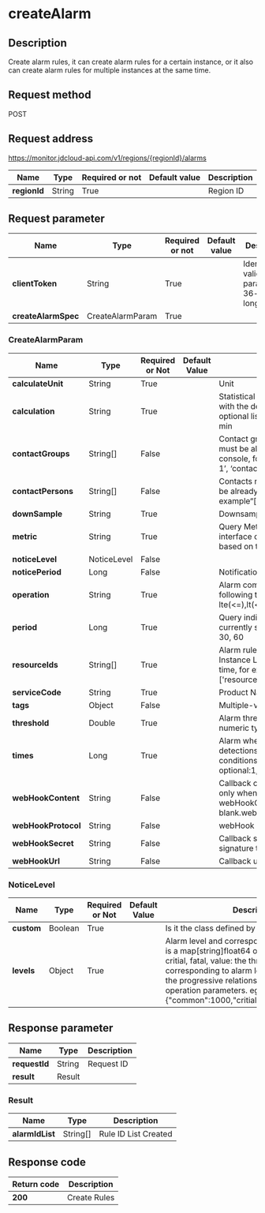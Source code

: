 # createAlarm


## Description
Create alarm rules, it can create alarm rules for a certain instance, or it also can create alarm rules for multiple instances at the same time.

## Request method
POST

## Request address
https://monitor.jdcloud-api.com/v1/regions/{regionId}/alarms

|Name|Type|Required or not|Default value|Description|
|---|---|---|---|---|
|**regionId**|String|True| |Region ID|

## Request parameter
|Name|Type|Required or not|Default value|Description|
|---|---|---|---|---|
|**clientToken**|String|True| |Idempotence validation parameter, 36-bit at the longest|
|**createAlarmSpec**|CreateAlarmParam|True| | |

### CreateAlarmParam
|Name|Type|Required or Not|Default Value|Description|
|---|---|---|---|---|
|**calculateUnit**|String|True| |Unit|
|**calculation**|String|True| |Statistical method must be consistent with the defined metric, with an optional list of values: avg, sum, max, min|
|**contactGroups**|String[]|False| |Contact group notified by alarm rules must be already created on the console, for example“[‘contact group 1’, ‘contact group 2’]”|
|**contactPersons**|String[]|False| |Contacts notified by alarm rules must be already created on the console, for example“[‘contact 1’, ‘contact 2’]”]|
|**downSample**|String|True| |Downsampling function|
|**metric**|String|True| |Query Metric field returned by list interface of available monitoring item based on the product line|
|**noticeLevel**|NoticeLevel|False| | |
|**noticePeriod**|Long|False| |Notification period unit: hour|
|**operation**|String|True| |Alarm comparators only can be the following types: lte(<=),lt(<),gt(>),gte(>=),eq(==),ne(!=)|
|**period**|Long|True| |Query indicator period, unit in minutes, currently supported value: 1, 2, 5, 15, 30, 60|
|**resourceIds**|String[]|True| |Alarm rules shall correspond to the Instance List, 100 pieces at most each time, for example"['resourceId1','resourceId2']"|
|**serviceCode**|String|True| |Product Name|
|**tags**|Object|False| |Multiple-valued tag|
|**threshold**|Double|True| |Alarm threshold, currently, only numeric type functions are available|
|**times**|Long|True| |Alarm when several successive detections meet the threshold conditions, optional:1,2,3,5,10,15,30,60|
|**webHookContent**|String|False| |Callback content  Note: It is created only when the webHookUrl and webHookContent are not blank.webHook|
|**webHookProtocol**|String|False| |webHook Protocol|
|**webHookSecret**|String|False| |Callback secret, user requests signature to prevent forgery|
|**webHookUrl**|String|False| |Callback url|
### NoticeLevel
|Name|Type|Required or Not|Default Value|Description|
|---|---|---|---|---|
|**custom**|Boolean|True| |Is it the class defined by the user, true or false|
|**levels**|Object|True| |Alarm level and corresponding threshold value is a map[string]float64 object. key:common, critial, fatal, value: the threshold values corresponding to alarm levels, which shall meet the progressive relationship corresponding to operation parameters. eg: "levels":{"common":1000,"critial":10000,"fatal":15000}|

## Response parameter
|Name|Type|Description|
|---|---|---|
|**requestId**|String|Request ID|
|**result**|Result| |

### Result
|Name|Type|Description|
|---|---|---|
|**alarmIdList**|String[]|Rule ID List Created|

## Response code
|Return code|Description|
|---|---|
|**200**|Create Rules|
